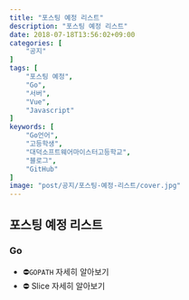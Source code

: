 ```yaml
---
title: "포스팅 예정 리스트"
description: "포스팅 예정 리스트"
date: 2018-07-18T13:56:02+09:00
categories: [
    "공지"
]
tags: [
    "포스팅 예정",
    "Go",
    "서버",
    "Vue",
    "Javascript"
]
keywords: [
    "Go언어",
    "고등학생",
    "대덕소프트웨어마이스터고등학교",
    "블로그",
    "GitHub"
]
image: "post/공지/포스팅-예정-리스트/cover.jpg"
---
```


## 포스팅 예정 리스트
### Go
- :no_entry:`GOPATH` 자세히 알아보기
- :no_entry: Slice 자세히 알아보기


